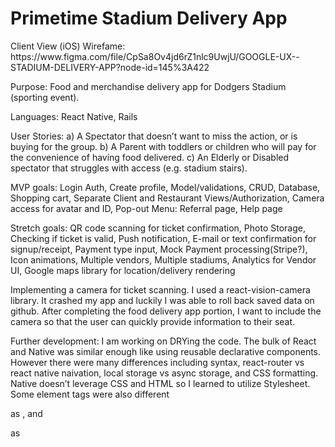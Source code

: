 <h1>Primetime Stadium Delivery App</h1>
Client View (iOS) Wirefame:
https://www.figma.com/file/CpSa8Ov4jd6rZ1nlc9UwjU/GOOGLE-UX--STADIUM-DELIVERY-APP?node-id=145%3A422


Purpose: Food and merchandise delivery app for Dodgers Stadium (sporting event).

Languages: React Native, Rails

User Stories: a) A Spectator that doesn’t want to miss the action, or is buying for the group.
b) A Parent with toddlers or children who will pay for the convenience of having food delivered. 
c) An Elderly or Disabled spectator that struggles with access (e.g. stadium stairs).

MVP goals: Login Auth, Create profile, Model/validations, CRUD, Database, Shopping cart, Separate Client and Restaurant Views/Authorization, Camera access for avatar and ID, Pop-out Menu: Referral page, Help page

Stretch goals: QR code scanning for ticket confirmation, Photo Storage, Checking if ticket is valid, Push notification, E-mail or text confirmation for signup/receipt, Payment type input, Mock Payment processing(Stripe?), Icon animations, Multiple vendors, Multiple stadiums, Analytics for Vendor UI, Google maps library for location/delivery rendering




Implementing a camera for ticket scanning. I used a react-vision-camera library. It crashed my app and luckily I was able to roll back saved data on github. After completing the food delivery app portion, I want to include the camera so that the user can quickly provide information to their seat. 

Further development: I am working on DRYing the code. The bulk of React and Native was similar enough like using reusable declarative components. However there were many differences including syntax, react-router vs react native naivation, local storage vs async storage, and CSS formatting. Native doesn’t leverage CSS and HTML so I learned to utilize Stylesheet. Some element tags were also different <p> as <text>, and <div> as <view>
